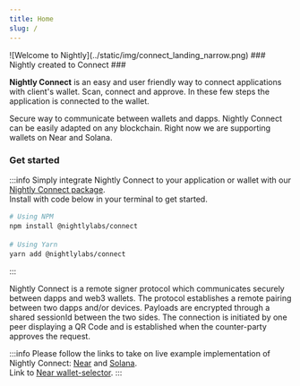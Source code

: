 ```yaml
---
title: Home
slug: /
---
```


<head>
    <meta name="DC.title" content="Nightly Connect - your key to the metaverse" />
    <meta name="title"content="Nightly Connect - future is multichain" />
    <meta property="og:description" content="Nightly Connect - protocol which establishes a connection on chain between Nightly Mobile Wallet and dApp through scanning QR code on NEAR, Solana and Aptos." />
    <meta property="twitter:description" content="Nightly Connect - protocol which establishes a connection on chain between Nightly Mobile Wallet and dApp through scanning QR code on NEAR, Solana and Aptos." />
    <meta name="DC.description" content="Nightly Wallet - The fastest multichain wallet to manage your tokens and NFTs via an extension or mobile app. Your key to the metaverse available on NEAR, Solana and Aptos." />
</head>
![Welcome to Nightly](../static/img/connect_landing_narrow.png)
### Nightly created to Connect ###

**Nightly Connect** is an easy and user friendly way to connect applications with client's wallet. Scan, connect and approve. In these few steps the application is connected to the wallet.

Secure way to communicate between wallets and dapps.
Nightly Connect can be easily adapted on any blockchain. Right now we are supporting wallets on Near and Solana.

### Get started

:::info
Simply integrate Nightly Connect to your application or wallet with our [Nightly Connect package](https://www.npmjs.com/package/@nightlylabs/connect).<br/>
Install with code below in your terminal to get started.

```bash
# Using NPM
npm install @nightlylabs/connect

# Using Yarn
yarn add @nightlylabs/connect
```

:::

Nightly Connect is a remote signer protocol which communicates securely between dapps and web3 wallets. The protocol establishes a remote pairing between two dapps and/or devices. Payloads are encrypted through a shared sessionId between the two sides. The connection is initiated by one peer displaying a QR Code and is established when the counter-party approves the request.

:::info
Please follow the links to take on live example implementation of Nightly Connect: [Near](https://github.com/near/wallet-selector/pull/337/files) and [Solana](https://github.com/Synthetify/synthetify-webapp/pull/381/files).<br/>
Link to [Near wallet-selector](https://github.com/near/wallet-selector).
:::
